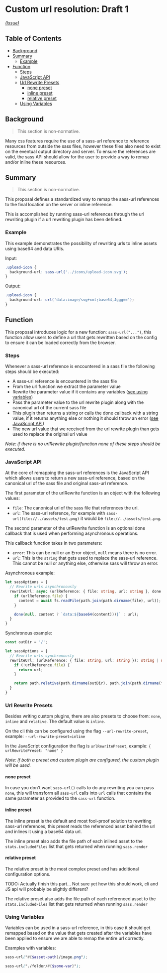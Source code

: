# Custom url resolution: Draft 1

_[(Issue)](https://github.com/sass/sass/issues/2535)_

## Table of Contents

- [Background](#background)
- [Summary](#summary)
  - [Example](#example)
- [Function](#function)
  - [Steps](#steps)
  - [JavaScript API](#javascript-api)
  - [Url Rewrite Presets](#url-rewrite-presets)
    - [none preset](#none-preset)
    - [inline preset](#inline-preset)
    - [relative preset](#relative-preset)
  - [Using Variables](#using-variables)

## Background

> This section is non-normative.

Many css features require the use of a sass-url reference to reference resources from outside the sass files, however these files also need to exist on the eventual output directory and server. To ensure the references are valid, the sass API should allow for the user to provide a way to remap and/or inline these resources.

## Summary

> This section is non-normative.

This proposal defines a standardized way to remap the sass-url references to the final location on the server or inline reference.

This is accomplished by running sass-url references through the url rewriting plugin if a url rewriting plugin has been defined.

### Example

This example demonstrates the possibility of rewriting urls to inline assets using base64 and data URIs.

Input:

```scss
.upload-icon {
  background-url: sass-url('../icons/upload-icon.svg');
}
```

Output:

```css
.upload-icon {
  background-url: url('data:image/svg+xml;base64,Jggg==');
}
```

## Function

This proposal introduces logic for a new function: `sass-url("...")`, this function allow users to define a url that gets rewritten based on the config to ensure it can be loaded correctly from the browser.

### Steps

Whenever a sass-url reference is encountered in a sass file the following steps should be executed:

- A sass-url reference is encountered in the sass file
- From the url function we extract the parameter value
- Rewrite the parameter value if it contains any variables ([see using variables](#using-variables))
- Pass the parameter value to the url rewrite plugin along with the canonical url of the current sass file
- This plugin than returns a string or calls the done callback with a string value, if it returns anything else or nothing it should throw an error ([see JavaScript API](#javascript-api))
- The new url value that we received from the url rewrite plugin than gets used to replace the original url value

_Note: if there is no urlRewrite plugin/function none of these steps should be executed._

### JavaScript API

At the core of remapping the sass-url references is the JavaScript API which allows users to return a new sass-url reference, based on the canonical url of the sass file and original sass-url reference.

The first parameter of the urlRewrite function is an object with the following values:

- `file`: The canonical url of the sass file that references the url.
- `url`: The sass-url reference, for example with `sass-url(file://../assets/test.png)` it would be `file://../assets/test.png`.

The second parameter of the urlRewrite function is an optional done callback that is used when performing asynchronous operations.

This callback function takes in two parameters:

- `error`: This can be null or an Error object, `null` means there is no error.
- `url`: This is the `string` that gets used to replace the sass-url reference. This cannot be null or anything else, otherwise sass will throw an error.

Asynchronous example:

```TypeScript
let sassOptions = {
  // Rewrite urls asynchronously
  rewriteUrl: async (urlReference: { file: string, url: string }, done: (error: Error | null, url: string | null) => void): void => {
    if (urlReference.file) {
      content = await fs.readFile(path.join(path.dirname(file), url));
    }

    done(null, content ? `data:${base64(content)))}` : url);
  }
}
```

Synchronous example:

```TypeScript
const outDir = '/';

let sassOptions = {
  // Rewrite urls synchronously
  rewriteUrl: (urlReference: { file: string, url: string }): string | null => {
    if (!urlReference.file) {
      return url;
    }

    return path.relative(path.dirname(outDir), path.join(path.dirname(file), url));
  }
}
```

### Url Rewrite Presets

Besides writing custom plugins, there are also presets to choose from: `none`, `inline` and `relative`. The default value is `inline`.

On the cli this can be configured using the flag `--url-rewrite-preset`, example: `--url-rewrite-preset=inline`

In the JavaScript configuration the flag is `urlRewritePreset`, example: `{ urlRewritePreset: "none" }`

_Note: If both a preset and custom plugin are configured, the custom plugin will be used._

#### none preset

In case you don't want `sass-url()` calls to do any rewriting you can pass `none`, this will transform all `sass-url` calls into `url` calls that contains the same parameter as provided to the `sass-url` function.

#### inline preset

The inline preset is the default and most fool-proof solution to rewriting sass-url references, this preset reads the referenced asset behind the url and inlines it using a base64 data url.

The inline preset also adds the file path of each inlined asset to the `stats.includedFiles` list that gets returned when running `sass.render`

#### relative preset

The relative preset is the most complex preset and has additional configuration options.

TODO: Actually finish this part... Not sure yet how this should work, cli and JS api will probably be slightly different?

The relative preset also adds the file path of each referenced asset to the `stats.includedFiles` list that gets returned when running `sass.render`

### Using Variables

Variables can be used in a sass-url reference, in this case it should get remapped based on the value that gets created after the variables have been applied to ensure we are able to remap the entire url correctly.

Examples with variables:

```Scss
sass-url("#{$asset-path}/image.png");
```

```Scss
sass-url("./folder/#{$some-var}");
```
